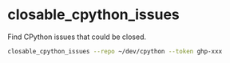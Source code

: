 # closable_cpython_issues

Find CPython issues that could be closed.

```bash
closable_cpython_issues --repo ~/dev/cpython --token ghp-xxx
```
